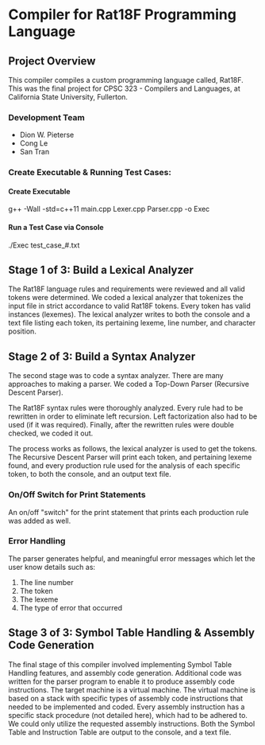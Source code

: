 # Compiler for Rat18F Programming Language

## Project Overview
This compiler compiles a custom programming language called, Rat18F. This was the final project for CPSC 323 \- Compilers and Languages, at California State University, Fullerton.

### Development Team
- Dion W. Pieterse
- Cong Le
- San Tran

### Create Executable &amp; Running Test Cases:
#### Create Executable
g\+\+ \-Wall \-std=c\+\+11 main\.cpp Lexer\.cpp Parser\.cpp \-o Exec

#### Run a Test Case via Console
./Exec test_case_#.txt

## Stage 1 of 3: Build a Lexical Analyzer
The Rat18F language rules and requirements were reviewed and all valid tokens were determined. We coded a lexical analyzer that tokenizes the input file in strict accordance to valid Rat18F tokens. Every token has valid instances (lexemes). The lexical analyzer writes to both the console and a text file listing each token, its pertaining lexeme, line number, and character position.

## Stage 2 of 3: Build a Syntax Analyzer
The second stage was to code a syntax analyzer. There are many approaches to making a parser. We coded a Top-Down Parser (Recursive Descent Parser).

The Rat18F syntax rules were thoroughly analyzed. Every rule had to be rewritten in order to eliminate left recursion. Left factorization also had to be used (if it was required). Finally, after the rewritten rules were double checked, we coded it out.

The process works as follows, the lexical analyzer is used to get the tokens. The Recursive Descent Parser will print each token, and pertaining lexeme found, and every production rule used for the analysis of each specific token, to both the console, and an output text file.

### On/Off Switch for Print Statements
An on/off "switch" for the print statement that prints each production rule was added as well.

### Error Handling
The parser generates helpful, and meaningful error messages which let the user know details such as:
1. The line number
2. The token
3. The lexeme
4. The type of error that occurred

## Stage 3 of 3: Symbol Table Handling &amp; Assembly Code Generation
The final stage of this compiler involved implementing Symbol Table Handling features, and assembly code generation. Additional code was written for the parser program to enable it to produce assembly code instructions. The target machine is a virtual machine. The virtual machine is based on a stack with specific types of assembly code instructions that needed to be implemented and coded. Every assembly instruction has a specific stack procedure (not detailed here), which had to be adhered to. We could only utilize the requested assembly instructions. Both the Symbol Table and Instruction Table are output to the console, and a text file.
